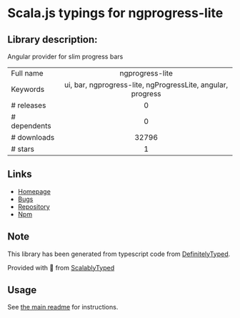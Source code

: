 
# Scala.js typings for ngprogress-lite


## Library description:
Angular provider for slim progress bars

|                    |                 |
| ------------------ | :-------------: |
| Full name          | ngprogress-lite |
| Keywords           | ui, bar, ngprogress-lite, ngProgressLite, angular, progress |
| # releases         | 0 |
| # dependents       | 0 |
| # downloads        | 32796 |
| # stars            | 1 |

## Links
- [Homepage](http://labs.voronianski.com/ngprogress-lite.js)
- [Bugs](https://github.com/voronianski/ngprogress-lite/issues)
- [Repository](https://github.com/voronianski/ngprogress-lite)
- [Npm](https://www.npmjs.com/package/ngprogress-lite)
    


## Note
This library has been generated from typescript code from [DefinitelyTyped](https://definitelytyped.org).

Provided with :purple_heart: from [ScalablyTyped](https://github.com/oyvindberg/ScalablyTyped)

## Usage
See [the main readme](../../readme.md) for instructions.


